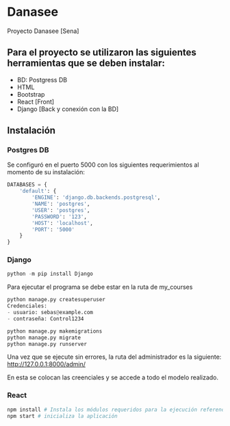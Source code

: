 # Danasee
Proyecto Danasee [Sena]

## Para el proyecto se utilizaron las siguientes herramientas que se deben instalar:
- BD: Postgress DB
- HTML
- Bootstrap
- React [Front]
- Django [Back y conexión con la BD]

## Instalación 
### Postgres DB
Se configuró en el puerto 5000 con los siguientes requerimientos al momento de su instalación:

```python
DATABASES = {
    'default': {
        'ENGINE': 'django.db.backends.postgresql',
        'NAME': 'postgres',
        'USER': 'postgres',
        'PASSWORD': '123',
        'HOST': 'localhost',
        'PORT': '5000'
    }
}
```
### Django 
```python 
python -m pip install Django
```
Para ejecutar el programa se debe estar en la ruta de my_courses

```python
python manage.py createsuperuser
Credenciales:
- usuario: sebas@example.com
- contraseña: Control1234

python manage.py makemigrations
python manage.py migrate
python manage.py runserver
```
Una vez que se ejecute sin errores, la ruta del administrador es la siguiente:
http://127.0.0.1:8000/admin/

En esta se colocan las creenciales y se accede a todo el modelo realizado. 

### React

```python
npm install # Instala los módulos requeridos para la ejecución referenciando el .json
npm start # inicializa la aplicación 
```


